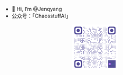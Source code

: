 - 👋 Hi, I’m @Jenqyang
- 公众号：「ChaosstuffAI」

<div style="text-align: center;">
  <img src="./images/gongzhonghao.png" width="25%">
</div>

<!--
**Jenqyang/Jenqyang** is a ✨ _special_ ✨ repository because its `README.md` (this file) appears on your GitHub profile.

Here are some ideas to get you started:

- 🔭 I’m currently working on ...
- 🌱 I’m currently learning ...
- 👯 I’m looking to collaborate on ...
- 🤔 I’m looking for help with ...
- 💬 Ask me about ...
- 📫 How to reach me: ...
- 😄 Pronouns: ...
- ⚡ Fun fact: ...
-->
